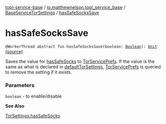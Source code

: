 [topl-service-base](../../index.md) / [io.matthewnelson.topl_service_base](../index.md) / [BaseServiceTorSettings](index.md) / [hasSafeSocksSave](./has-safe-socks-save.md)

# hasSafeSocksSave

`@WorkerThread abstract fun hasSafeSocksSave(boolean: `[`Boolean`](https://kotlinlang.org/api/latest/jvm/stdlib/kotlin/-boolean/index.html)`): `[`Unit`](https://kotlinlang.org/api/latest/jvm/stdlib/kotlin/-unit/index.html) [(source)](https://github.com/05nelsonm/TorOnionProxyLibrary-Android/blob/master/topl-service-base/src/main/java/io/matthewnelson/topl_service_base/BaseServiceTorSettings.kt#L666)

Saves the value for [hasSafeSocks](has-safe-socks.md) to [TorServicePrefs](../-tor-service-prefs/index.md). If the value is the same
as what is declared in [defaultTorSettings](default-tor-settings.md), [TorServicePrefs](../-tor-service-prefs/index.md) is queried to remove the
setting if it exists.

### Parameters

`boolean` - to enable/disable

**See Also**

[TorSettings.hasSafeSocks](../../..//topl-core-base/io.matthewnelson.topl_core_base/-tor-settings/has-safe-socks.md)

